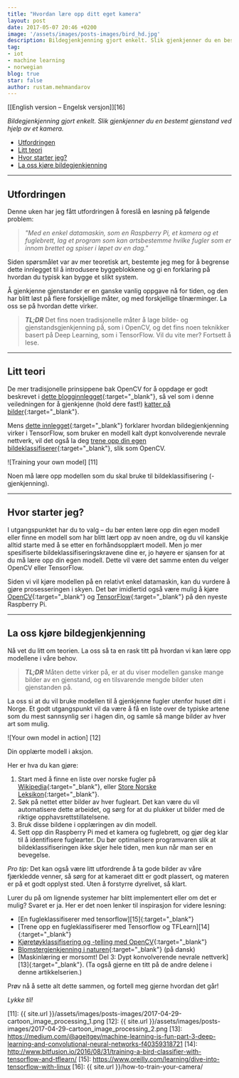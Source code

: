 ```yaml
---
title: "Hvordan lære opp ditt eget kamera"
layout: post
date: 2017-05-07 20:46 +0200
image: '/assets/images/posts-images/bird_hd.jpg'
description: Bildegjenkjenning gjort enkelt. Slik gjenkjenner du en bestemt gjenstand ved hjelp av et kamera og OpenCV eller TensorFlow
tag:
- iot
- machine learning
- norwegian
blog: true
star: false
author: rustam.mehmandarov
---
```

[\[English version – Engelsk versjon\]][16]

_Bildegjenkjenning gjort enkelt. Slik gjenkjenner du en bestemt gjenstand ved hjelp av et kamera._

- [Utfordringen](#utfordringen)
- [Litt teori](#litt-teori)
- [Hvor starter jeg?](#hvor-starter-jeg)
- [La oss kjøre bildegjenkjenning](#la-oss-kjøre-bildegjenkjenning)

---

## Utfordringen

Denne uken har jeg fått utfordringen å foreslå en løsning på følgende problem:

> *"Med en enkel datamaskin, som en Raspberry Pi, et kamera og et fuglebrett, lag et program som kan artsbestemme hvilke fugler som er innom brettet og spiser i løpet av en dag."*

Siden spørsmålet var av mer teoretisk art, bestemte jeg meg for å begrense dette innlegget til å introdusere byggeblokkene og gi en forklaring på hvordan du typisk kan bygge et slikt system.

Å gjenkjenne gjenstander er en ganske vanlig oppgave nå for tiden, og den har blitt løst på flere forskjellige måter, og med forskjellige tilnærminger. La oss se på hvordan dette virker.

> _**TL;DR**_ Det fins noen tradisjonelle måter å lage bilde- og gjenstandsgjenkjenning på, som i OpenCV, og det fins noen teknikker basert på Deep Learning, som i TensorFlow. Vil du vite mer? Fortsett å lese.

---

## Litt teori
De mer tradisjonelle prinsippene bak OpenCV for å oppdage er godt beskrevet i [dette blogginnlegget][1]{:target="_blank"}, så vel som i denne veiledningen for å gjenkjenne (hold dere fast!) [katter på bilder][2]{:target="_blank"}.

Mens [dette innlegget][4]{:target="_blank"} forklarer hvordan bildegjenkjenning virker i TensorFlow, som bruker en modell kalt dypt konvolverende nevrale nettverk, vil det også la deg [trene opp din egen bildeklassifiserer][3]{:target="_blank"}, slik som OpenCV.

![Training your own model] [11]
<figcaption class = "caption">Noen må lære opp modellen som du skal bruke til bildeklassifisering (-gjenkjenning).</figcaption>

---

## Hvor starter jeg?

I utgangspunktet har du to valg – du bør enten lære opp din egen modell eller finne en modell som har blitt lært opp av noen andre, og du vil kanskje alltid starte med å se etter en forhåndsopplært modell. Men jo mer spesifiserte bildeklassifiseringskravene dine er, jo høyere er sjansen for at du må lære opp din egen modell. Dette vil være det samme enten du velger OpenCV eller TensorFlow.

Siden vi vil kjøre modellen på en relativt enkel datamaskin, kan du vurdere å gjøre prosesseringen i skyen. Det bør imidlertid også være mulig å kjøre [OpenCV][5]{:target="_blank"} og [TensorFlow][6]{:target="_blank"} på den nyeste Raspberry Pi.

---

## La oss kjøre bildegjenkjenning

Nå vet du litt om teorien. La oss så ta en rask titt på hvordan vi kan lære opp modellene i våre behov.

> _**TL;DR**_ Måten dette virker på, er at du viser modellen ganske mange bilder av en gjenstand, og en tilsvarende mengde bilder uten gjenstanden på.


La oss si at du vil bruke modellen til å gjenkjenne fugler utenfor huset ditt i Norge. Et godt utgangspunkt vil da være å få en liste over de typiske artene som du mest sannsynlig ser i hagen din, og samle så mange bilder av hver art som mulig.

![Your own model in action] [12]
<figcaption class = "caption">Din opplærte modell i aksjon.</figcaption>

Her er hva du kan gjøre:

1. Start med å finne en liste over norske fugler på [Wikipedia][7]{:target="_blank"}, eller [Store Norske Leksikon][8]{:target="_blank"}.
2. Søk på nettet etter bilder av hver fugleart. Det kan være du vil automatisere dette arbeidet, og sørg for at du plukker ut bilder med de riktige opphavsrettstillatelsene.
3. Bruk disse bildene i opplæringen av din modell.
4. Sett opp din Raspberry Pi med et kamera og fuglebrett, og gjør deg klar til å identifisere fuglearter. Du bør optimalisere programvaren slik at bildeklassifiseringen ikke skjer hele tiden, men kun når man ser en bevegelse.

*Pro tip:* Det kan også være litt utfordrende å ta gode bilder av våre fjærkledde venner, så sørg for at kameraet ditt er godt plassert, og materen er på et godt opplyst sted. Uten å forstyrre dyrelivet, så klart.

Lurer du på om lignende systemer har blitt implementert eller om det er mulig? Svaret er ja. Her er det noen lenker til inspirasjon for videre lesning:

* [En fugleklassifiserer med tensorflow][15]{:target="_blank"}
* [Trene opp en fugleklassifiserer med Tensorflow og TFLearn][14]{:target="_blank"}
* [Kjøretøyklassifisering og -telling med OpenCV][9]{:target="_blank"}
* [Blomstergjenkjenning i naturen][10]{:target="_blank"} (på dansk)
* [Maskinlæring er morsomt! Del 3: Dypt konvolverende nevrale nettverk][13]{:target="_blank"}. (Ta også gjerne en titt på de andre delene i denne artikkelserien.)

Prøv nå å sette alt dette sammen, og fortell meg gjerne hvordan det går!

*Lykke til!*

[1]: http://www.learnopencv.com/image-recognition-and-object-detection-part1/
[2]: http://www.pyimagesearch.com/2016/06/20/detecting-cats-in-images-with-opencv/
[3]: https://research.googleblog.com/2016/03/train-your-own-image-classifier-with.html
[4]: https://www.tensorflow.org/tutorials/image_recognition
[5]: http://www.pyimagesearch.com/2016/04/18/install-guide-raspberry-pi-3-raspbian-jessie-opencv-3/
[6]: https://svds.com/tensorflow-image-recognition-raspberry-pi/
[7]: https://en.wikipedia.org/wiki/List_of_birds_of_Norway
[8]: https://snl.no/Fugler_i_Norge
[9]: https://www.youtube.com/watch?v=S-W9tMZu8PU
[10]: http://www.fyens.dk/article/3141726?fbrefresh=true
[11]: {{ site.url }}/assets/images/posts-images/2017-04-29-cartoon_image_processing_1.png
[12]: {{ site.url }}/assets/images/posts-images/2017-04-29-cartoon_image_processing_2.png
[13]: https://medium.com/@ageitgey/machine-learning-is-fun-part-3-deep-learning-and-convolutional-neural-networks-f40359318721
[14]: http://www.bitfusion.io/2016/08/31/training-a-bird-classifier-with-tensorflow-and-tflearn/
[15]: https://www.oreilly.com/learning/dive-into-tensorflow-with-linux
[16]: {{ site.url }}/how-to-train-your-camera/
